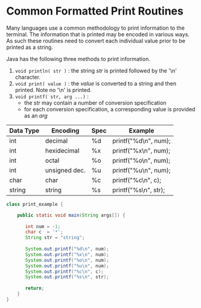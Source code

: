 # Common Formatted Print Routines

Many languages use a common methodology to print information to the terminal. The information that is printed may be encoded in various ways.  As such these routines need to convert each individual value prior to be printed as a string. 

Java has the following three methods to print information.

  1. `void println( str )` : the string _str_ is printed followed by the '\n' character.
  1. `void print( value )` : the _value_ is converted to a string and then printed.  Note no '\n' is printed.
  1. `void printf( str, arg ...)` : 
     - the _str_ may contain a number of conversion specification
     - for each conversion specification, a corresponding value is provided as an _arg_


| Data Type | Encoding    	| Spec  | Example              |
|-----------|---------------|-------|----------------------|
| int       | decimal		    | %d    | printf("%d\n", num); |
| int       | hexidecimal   | %x  	| printf("%x\n", num); |
| int       | octal		      | %o	  | printf("%o\n", num); |
| int       | unsigned dec. | %u	  | printf("%u\n", num); |
| char      | char			    | %c	  | printf("%c\n", c);   |
| string    | string        | %s	  | printf("%s\n", str); |

```java
class print_example {

	public static void main(String args[]) {
	
	   int num = -1;
	   char c  = '*';
	   String str = "string";
	
	   System.out.printf("%d\n", num);
	   System.out.printf("%x\n", num);
	   System.out.printf("%o\n", num);
	   System.out.printf("%u\n", num);
	   System.out.printf("%c\n", c);  
	   System.out.printf("%s\n", str);
	   
	   return;
	}
}
```	

